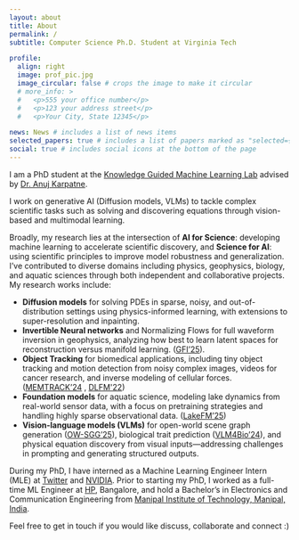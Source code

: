 ```yaml
---
layout: about
title: About
permalink: /
subtitle: Computer Science Ph.D. Student at Virginia Tech

profile:
  align: right
  image: prof_pic.jpg
  image_circular: false # crops the image to make it circular
  # more_info: >
  #   <p>555 your office number</p>
  #   <p>123 your address street</p>
  #   <p>Your City, State 12345</p>

news: News # includes a list of news items
selected_papers: true # includes a list of papers marked as "selected={true}"
social: true # includes social icons at the bottom of the page
---
```



I am a PhD student at the [Knowledge Guided Machine Learning Lab](https://kgml-lab.github.io/) advised by [Dr. Anuj Karpatne](https://people.cs.vt.edu/karpatne/).

I work on generative AI (Diffusion models, VLMs) to tackle complex scientific tasks such as solving and discovering equations through vision-based and multimodal learning.

Broadly, my research lies at the intersection of **AI for Science**: developing machine learning to accelerate scientific discovery, and **Science for AI**: using scientific principles to improve model robustness and generalization. I’ve contributed to diverse domains including physics, geophysics, biology, and aquatic sciences through both independent and collaborative projects. My research works include:
- **Diffusion models** for solving PDEs in sparse, noisy, and out-of-distribution settings using physics-informed learning, with extensions to super-resolution and inpainting.
- **Invertible Neural networks** and Normalizing Flows for full waveform inversion in geophysics, analyzing how best to learn latent spaces for reconstruction versus manifold learning. ([GFI’25](https://kgml-lab.github.io/projects/GFI-framework/)).
- **Object Tracking** for biomedical applications, including tiny object tracking and motion detection from noisy complex images, videos for cancer research, and inverse modeling of cellular forces.([MEMTRACK’24](https://advanced.onlinelibrary.wiley.com/doi/full/10.1002/aisy.202300590) , [DLFM'22](https://www.biorxiv.org/content/10.1101/2022.10.24.513423v2))
- **Foundation models** for aquatic science, modeling lake dynamics from real-world sensor data, with a focus on pretraining strategies and handling highly sparse observational data. ([LakeFM’25](https://openreview.net/forum?id=hxMPNdhfIO))
- **Vision-language models (VLMs)** for open-world scene graph generation ([OW-SGG’25](https://arxiv.org/abs/2506.08189)), biological trait prediction ([VLM4Bio’24](https://proceedings.neurips.cc/paper_files/paper/2024/file/eced4a5fbc776e81b45e2f72447f0164-Paper-Datasets_and_Benchmarks_Track.pdf)), and physical equation discovery from visual inputs—addressing challenges in prompting and generating structured outputs.

During my PhD, I have interned as a Machine Learning Engineer Intern (MLE) at [Twitter](https://about.twitter.com/en) and [NVIDIA](https://www.nvidia.com/en-us/). Prior to starting my PhD, I worked as a full-time ML Engineer at [HP](https://www.hp.com/us-en/home.html), Bangalore, and hold a Bachelor’s in Electronics and Communication Engineering from [Manipal Institute of Technology, Manipal, India](https://manipal.edu/mit.html).

Feel free to get in touch if you would like discuss, collaborate and connect :)
